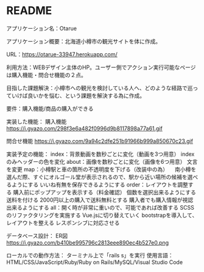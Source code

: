 # README

アプリケーション名：Otarue

アプリケーション概要：北海道小樽市の観光サイトを体に作成。

URL：https://otarue-33947.herokuapp.com/

利用方法：WEBデザイン主体のHP。ユーザー側でアクション実行可能なページは購入機能・問合せ機能の２点。

目指した課題解決：小樽市への観光を検討している人へ、どのような経路で巡っていけば良いかを悩む、という課題を解決する為に作成。

要件：購入機能/商品の購入ができる

実装した機能：
購入機能
https://i.gyazo.com/298f3e6a482f0996d9b8117898a77a61.gif

問合せ機能
https://i.gyazo.com/9a94c2dfe251b91966b999a850670c23.gif

実装予定の機能：
index：背景動画を数秒ごとに変化（動画を3つ用意）
      indexのみヘッダーの色を変化
about：画像を数秒ごとに変化（画像を6つ用意）
      文言を変更
map：小樽駅と車の箇所の不透明度を下げる（改装中の為）
  　南小樽を選んだ際、すぐにオルゴール堂が表示されるので、駅から近い場所の候補を選べるようにする
    いいね有無を保存できるようにする
order：レイアウトを調整する
      購入前にポップアップを表示する（料金確認）
      個数を選択出来るようにする
      送料を付ける
      2000円以上の購入で送料無料とする
      購入者でも購入情報が視認出来るようにする
all：開く時が非常に重いので、可能であれば改善する
    SCSSのリファクタリングを実施する
    Vue.jsに切り替えていく
    bootstrapを導入して、レイアウトを整える
    レスポンシブに対応させる
    
    

データベース設計：
ER図
https://i.gyazo.com/b410be995796c2813eee890ec4b527e0.png

ローカルでの動作方法：
ターミナル上で「rails s」を実行
使用言語：HTML/CSS/JavaScript/Ruby/Ruby on Rails/MySQL/Visual Studio Code
